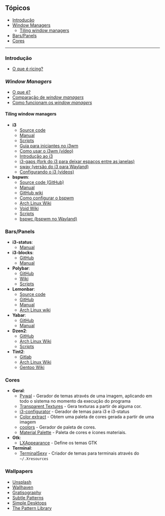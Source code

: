 ## Tópicos
- [Introdução](https://github.com/Valeyard1/Not-A-Bloat/blob/master/ricing/README.md#introdu%C3%A7%C3%A3o)
- [Window Managers](https://github.com/Valeyard1/Not-A-Bloat/blob/master/ricing/README.md#window-managers)
  - [Tiling window managers](https://github.com/Valeyard1/Not-A-Bloat/blob/master/ricing/README.md#tiling-window-managers)
- [Bars/Panels](https://github.com/Valeyard1/Not-A-Bloat/blob/master/ricing/README.md#barspanels)
- [Cores](https://github.com/Valeyard1/Not-A-Bloat/blob/master/ricing/README.md#cores)

---

### Introdução
- [O que é ricing?](https://wiki.installgentoo.com/index.php/GNU/Linux_ricing)

### _Window Managers_
- [O que é?](https://wiki.archlinux.org/index.php/Window_manager_%28Portugu%C3%AAs%29)
- [Comparação de _window managers_](https://en.wikipedia.org/wiki/Comparison_of_X_window_managers)
- [Como funcionam os _window managers_](https://www.youtube.com/watch?v=Api6dFMlxAA)

#### Tiling window managers
- **i3**
  - [Source code](https://github.com/i3/i3)
  - [Manual](https://i3wm.org/docs/userguide.html)
  - [Scripts](https://github.com/justbuchanan/i3scripts)
  - [Guia para iniciantes no i3wm](https://www.devpy.me/your-guide-to-a-practical-linux-desktop-with-i3wm/)
  - [Como usar o i3wm (vídeo)](https://www.youtube.com/playlist?list=PL5ze0DjYv5DbCv9vNEzFmP6sU7ZmkGzcf)
  - [Introdução ao i3](https://www.vivaolinux.com.br/artigo/Introducao-gerenciador-de-janelas-i3)
  - [i3-gaps (fork do i3 para deixar espaços entre as janelas)](https://github.com/Airblader/i3)
   - [sway (versão do i3 para Wayland)](https://github.com/swaywm/sway)
  - [Configurando o i3 (vídeos)](https://www.youtube.com/playlist?list=PL-p5XmQHB_JTcMSvPmXMzNe7ZPMxEx_Oz)
- **bspwm**:
    - [Source code (GitHub)](https://github.com/baskerville/bspwm)
    - [Manual](https://www.mankier.com/1/bspwm)
    - [GitHub wiki](https://github.com/baskerville/bspwm/wiki)
    - [Como configurar o bspwm](https://mashn.github.io/artigos/instalando-e-configurando-o-bspwm.html)
    - [Arch Linux Wiki](https://wiki.archlinux.org/index.php/Bspwm_%28Portugu%C3%AAs%29)
    - [Void Wiki](https://wiki.voidlinux.eu/Bspwm)
    - [Scripts](https://github.com/Chrysostomus/bspwm-scripts)
   - [bspwc (bspwm no Wayland)](https://github.com/Bl4ckb0ne/bspwc)

### Bars/Panels
- **i3-status**:
    - [Manual](https://i3wm.org/i3status/manpage.html)
- **i3-blocks**:
    - [GitHub](https://github.com/vivien/i3blocks)
    - [Manual](https://vivien.github.io/i3blocks/)
- **Polybar**:
    - [GitHub](https://github.com/jaagr/polybar)
    - [Wiki](https://github.com/jaagr/polybar/wiki)
    - [Scripts](https://github.com/x70b1/polybar-scripts)
- **Lemonbar**:
    - [Source code](https://github.com/LemonBoy/bar/blob/master/lemonbar.c)
    - [GitHub](https://github.com/LemonBoy/bar/)
    - [Manual](https://github.com/LemonBoy/bar/blob/master/README.pod)
    - [Arch Linux wiki](https://wiki.archlinux.org/index.php/Lemonbar)
- **Yabar**:
    - [GitHub](https://github.com/geommer/yabar)
    - [Manual](https://github.com/geommer/yabar/blob/master/doc/yabar.1.asciidoc)
- **Dzen2**:
    - [GitHub](https://github.com/minos-org/dzen2)
    - [Arch Linux Wiki](https://wiki.archlinux.org/index.php/Dzen)
    - [Scripts](https://github.com/trapd00r/dzen-scripts)
- **Tint2**:
    - [Gitlab](https://gitlab.com/o9000/tint2)
    - [Arch Linux Wiki](https://wiki.archlinux.org/index.php/tint2)
    - [Gentoo Wiki](https://wiki.gentoo.org/wiki/Tint2)

### Cores
- **Geral**:
   - [Pywal](https://github.com/dylanaraps/pywal) - Gerador de temas através de uma imagem, aplicando em todo o sistema no momento da execução do programa
   - [Transparent Textures](https://www.transparenttextures.com/) - Gera texturas a partir de alguma cor.
   - [i3-configurator](https://thomashunter.name/i3-configurator) - Gerador de temas para i3 e i3-status
   - [Color extract](https://www.coolphptools.com/color_extract) - Obtem uma paleta de cores gerada a partir de uma imagem
   - [coolors](https://coolors.co/) - Gerador de paleta de cores.
   - [Material Palette](https://www.materialpalette.com/) - Paleta de cores e ícones materiais.
- **Gtk**:
   - [LXAppearance](https://sourceforge.net/projects/lxde/files/LXAppearance/) - Define os temas GTK
- **Terminal**:
   - [TerminalSexy](https://terminal.sexy) - Criador de temas para terminais através do `~/.Xresources`

### Wallpapers
   - [Unsplash](https://unsplash.com/)
   - [Wallhaven](https://alpha.wallhaven.cc/)
   - [Gratisography](https://gratisography.com/)
   - [Subtle Patterns](https://www.toptal.com/designers/subtlepatterns/)
   - [Simple Desktops](http://simpledesktops.com/)
   - [The Pattern Library](http://thepatternlibrary.com/)
